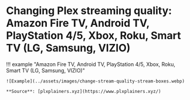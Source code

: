 # Changing Plex streaming quality:  Amazon Fire TV, Android TV, PlayStation 4/5, Xbox, Roku, Smart TV (LG, Samsung, VIZIO)

!!! example "Amazon Fire TV, Android TV, PlayStation 4/5, Xbox, Roku, Smart TV (LG, Samsung, VIZIO)"

    ![Example](../assets/images/change-stream-quality-stream-boxes.webp)

    **Source**: [plxplainers.xyz](https://www.plxplainers.xyz/)

